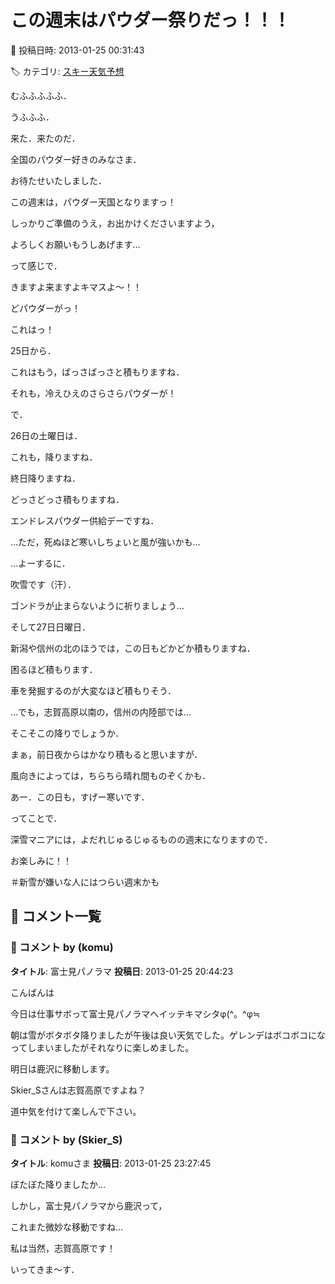 # この週末はパウダー祭りだっ！！！

📅 投稿日時: 2013-01-25 00:31:43

🏷️ カテゴリ: [スキー天気予想](c6554f5c3c106093b511a8daae23757e8.md)

むふふふふふ．


うふふふ．


来た．来たのだ．


全国のパウダー好きのみなさま．


お待たせいたしました．





この週末は，パウダー天国となりますっ！


しっかりご準備のうえ，お出かけくださいますよう，


よろしくお願いもうしあげます…





って感じで．





きますよ来ますよキマスよ～！！


どパウダーがっ！


これはっ！





25日から．


これはもう，ばっさばっさと積もりますね．


それも，冷えひえのさらさらパウダーが！





で．


26日の土曜日は．


これも，降りますね．


終日降りますね．


どっさどっさ積もりますね．


エンドレスパウダー供給デーですね．





…ただ，死ぬほど寒いしちょいと風が強いかも…


…よーするに．


吹雪です（汗）．


ゴンドラが止まらないように祈りましょう…





そして27日日曜日．


新潟や信州の北のほうでは，この日もどかどか積もりますね．


困るほど積もります．


車を発掘するのが大変なほど積もりそう．





…でも，志賀高原以南の，信州の内陸部では…


そこそこの降りでしょうか．


まぁ，前日夜からはかなり積もると思いますが．


風向きによっては，ちらちら晴れ間ものぞくかも．


あー．この日も，すげー寒いです．





ってことで．


深雪マニアには，よだれじゅるじゅるものの週末になりますので．


お楽しみに！！





＃新雪が嫌いな人にはつらい週末かも

## 💬 コメント一覧

### 💬 コメント by (komu)
**タイトル**: 富士見パノラマ
**投稿日**: 2013-01-25 20:44:23

こんばんは

今日は仕事サボって富士見パノラマへイッテキマシタφ(^。^φ≒

朝は雪がボタボタ降りましたが午後は良い天気でした。ゲレンデはボコボコになってしまいましたがそれなりに楽しめました。

明日は鹿沢に移動します。

Skier_Sさんは志賀高原ですよね？

道中気を付けて楽しんで下さい。

### 💬 コメント by (Skier_S)
**タイトル**: komuさま
**投稿日**: 2013-01-25 23:27:45

ぼたぼた降りましたか…

しかし，富士見パノラマから鹿沢って，

これまた微妙な移動ですね…



私は当然，志賀高原です！

いってきま～す．

